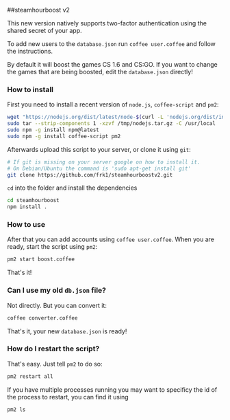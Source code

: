 ##steamhourboost v2

This new version natively supports two-factor authentication using the shared secret of your app.

To add new users to the `database.json` run `coffee user.coffee` and follow the instructions.

By default it will boost the games CS 1.6 and CS:GO. If you want to change the games that are being boosted, edit the `database.json` directly!

### How to install
First you need to install a recent version of `node.js`, `coffee-script` and `pm2`:

```bash
wget "https://nodejs.org/dist/latest/node-$(curl -L 'nodejs.org/dist/index.tab' | sed -n '2p' | awk '{ print $1 }')-linux-x64.tar.gz" -O /tmp/nodejs.tar.gz
sudo tar --strip-components 1 -xzvf /tmp/nodejs.tar.gz -C /usr/local
sudo npm -g install npm@latest
sudo npm -g install coffee-script pm2
```

Afterwards upload this script to your server, or clone it using `git`:

```bash
# If git is missing on your server google on how to install it.
# On Debian/Ubuntu the command is 'sudo apt-get install git'
git clone https://github.com/frk1/steamhourboostv2.git
```

`cd` into the folder and install the dependencies

```bash
cd steamhourboost
npm install .
```

### How to use

After that you can add accounts using `coffee user.coffee`. When you are ready, start the script using `pm2`:

```bash
pm2 start boost.coffee
```

That's it!

### Can I use my old `db.json` file?

Not directly. But you can convert it:

```bash
coffee converter.coffee
```

That's it, your new `database.json` is ready!

### How do I restart the script?

That's easy. Just tell `pm2` to do so:

```bash
pm2 restart all
```

If you have multiple processes running you may want to specificy the id of the process to restart, you can find it using

```bash
pm2 ls
```
